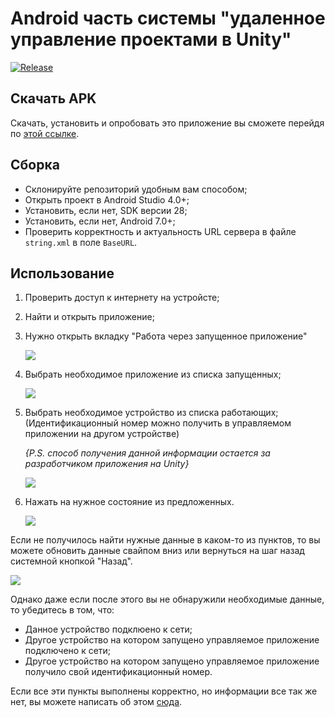 # Android часть системы "удаленное управление проектами в Unity"

[![Release](https://img.shields.io/badge/Release-v0.1.0-informational.svg?style=flat)](https://github.com/RealityFamily/StateControll_MobileAndroid/releases/tag/0.1.0)

## Скачать APK
 Скачать, установить и опробовать это приложение вы сможете перейдя по [этой ссылке](https://github.com/RealityFamily/StateControll_MobileAndroid/releases/).

## Сборка
 * Склонируйте репозиторий удобным вам способом;
 * Открыть проект в Android Studio 4.0+;
 * Установить, если нет, SDK версии 28;
 * Установить, если нет, Android 7.0+;
 * Проверить корректность и актуальность URL сервера в файле `string.xml` в поле `BaseURL`.

## Использование
 1. Проверить доступ к интернету на устройсте;
 2. Найти и открыть приложение;
 3. Нужно открыть вкладку "Работа через запущенное приложение"

    ![](Docs/0.png)
 3. Выбрать необходимое приложение из списка запущенных;
    
    ![](Docs/1.png)
 4. Выбрать необходимое устройство из списка работающих; (Идентификационный номер можно получить в управляемом приложении на другом устройстве)
    
    *{P.S. способ получения данной информации остается за разработчиком приложения на Unity}*
    
    ![](Docs/2.png)
 5. Нажать на нужное состояние из предложенных.
    
    ![](Docs/3.png)

 Если не получилось найти нужные данные в каком-то из пунктов, то вы можете обновить данные свайпом вниз или вернуться на шаг назад системной кнопкой "Назад".
 
 ![](Docs/4.png)

 Однако даже если после этого вы не обнаружили необходимые данные, то убедитесь в том, что:
 * Данное устройство подклюено к сети;
 * Другое устройство на котором запущено управляемое приложение подключено к сети;
 * Другое устройство на котором запущено управляемое приложение получило свой идентификационный номер.
 
 Если все эти пункты выполнены корректно, но информации все так же нет, вы можете написать об этом [сюда](https://github.com/RealityFamily/StateControll_MobileAndroid/issues).